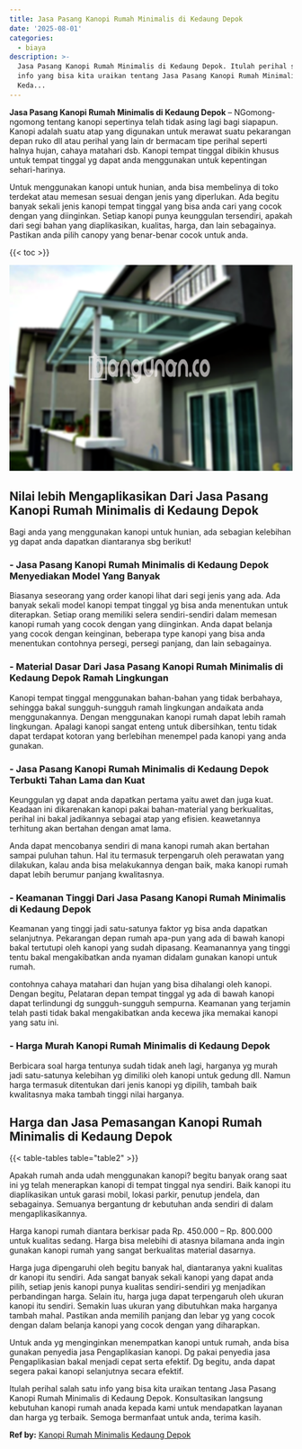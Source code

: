 ```yaml
---
title: Jasa Pasang Kanopi Rumah Minimalis di Kedaung Depok
date: '2025-08-01'
categories:
  - biaya
description: >-
  Jasa Pasang Kanopi Rumah Minimalis di Kedaung Depok. Itulah perihal salah satu
  info yang bisa kita uraikan tentang Jasa Pasang Kanopi Rumah Minimalis di
  Keda...
---
```


**Jasa Pasang Kanopi Rumah Minimalis di Kedaung Depok** – NGomong-ngomong tentang kanopi sepertinya telah tidak asing lagi bagi siapapun. Kanopi adalah suatu atap yang digunakan untuk merawat suatu pekarangan depan ruko dll atau perihal yang lain dr bermacam tipe perihal seperti halnya hujan, cahaya matahari dsb. Kanopi tempat tinggal dibikin khusus untuk tempat tinggal yg dapat anda menggunakan untuk kepentingan sehari-harinya.

Untuk menggunakan kanopi untuk hunian, anda bisa membelinya di toko terdekat atau memesan sesuai dengan jenis yang diperlukan. Ada begitu banyak sekali jenis kanopi tempat tinggal yang bisa anda cari yang cocok dengan yang diinginkan. Setiap kanopi punya keunggulan tersendiri, apakah dari segi bahan yang diaplikasikan, kualitas, harga, dan lain sebagainya. Pastikan anda pilih canopy yang benar-benar cocok untuk anda.

{{< toc >}}

![Jasa Pasang Kanopi Rumah Minimalis di Kedaung Depok](/images/harga-kanopi-minimalis-67.png)

## Nilai lebih Mengaplikasikan Dari Jasa Pasang Kanopi Rumah Minimalis di Kedaung Depok

Bagi anda yang menggunakan kanopi untuk hunian, ada sebagian kelebihan yg dapat anda dapatkan diantaranya sbg berikut!

### \- Jasa Pasang Kanopi Rumah Minimalis di Kedaung Depok Menyediakan Model Yang Banyak

Biasanya seseorang yang order kanopi lihat dari segi jenis yang ada. Ada banyak sekali model kanopi tempat tinggal yg bisa anda menentukan untuk diterapkan. Setiap orang memiliki selera sendiri-sendiri dalam memesan kanopi rumah yang cocok dengan yang diinginkan. Anda dapat belanja yang cocok dengan keinginan, beberapa type kanopi yang bisa anda menentukan contohnya persegi, persegi panjang, dan lain sebagainya.

### \- Material Dasar Dari Jasa Pasang Kanopi Rumah Minimalis di Kedaung Depok Ramah Lingkungan

Kanopi tempat tinggal menggunakan bahan-bahan yang tidak berbahaya, sehingga bakal sungguh-sungguh ramah lingkungan andaikata anda menggunakannya. Dengan menggunakan kanopi rumah dapat lebih ramah lingkungan. Apalagi kanopi sangat enteng untuk dibersihkan, tentu tidak dapat terdapat kotoran yang berlebihan menempel pada kanopi yang anda gunakan.

### \- Jasa Pasang Kanopi Rumah Minimalis di Kedaung Depok Terbukti Tahan Lama dan Kuat

Keunggulan yg dapat anda dapatkan pertama yaitu awet dan juga kuat. Keadaan ini dikarenakan kanopi pakai bahan-material yang berkualitas, perihal ini bakal jadikannya sebagai atap yang efisien. keawetannya terhitung akan bertahan dengan amat lama.

Anda dapat mencobanya sendiri di mana kanopi rumah akan bertahan sampai puluhan tahun. Hal itu termasuk terpengaruh oleh perawatan yang dilakukan, kalau anda bisa melakukannya dengan baik, maka kanopi rumah dapat lebih berumur panjang kwalitasnya.

### \- Keamanan Tinggi Dari Jasa Pasang Kanopi Rumah Minimalis di Kedaung Depok

Keamanan yang tinggi jadi satu-satunya faktor yg bisa anda dapatkan selanjutnya. Pekarangan depan rumah apa-pun yang ada di bawah kanopi bakal tertutupi oleh kanopi yang sudah dipasang. Keamanannya yang tinggi tentu bakal mengakibatkan anda nyaman didalam gunakan kanopi untuk rumah.

contohnya cahaya matahari dan hujan yang bisa dihalangi oleh kanopi. Dengan begitu, Pelataran depan tempat tinggal yg ada di bawah kanopi dapat terlindungi dg sungguh-sungguh sempurna. Keamanan yang terjamin telah pasti tidak bakal mengakibatkan anda kecewa jika memakai kanopi yang satu ini.

### \- Harga Murah Kanopi Rumah Minimalis di Kedaung Depok

Berbicara soal harga tentunya sudah tidak aneh lagi, harganya yg murah jadi satu-satunya kelebihan yg dimiliki oleh kanopi untuk gedung dll. Namun harga termasuk ditentukan dari jenis kanopi yg dipilih, tambah baik kwalitasnya maka tambah tinggi nilai harganya.

## Harga dan Jasa Pemasangan Kanopi Rumah Minimalis di Kedaung Depok

{{< table-tables table="table2" >}}

Apakah rumah anda udah menggunakan kanopi? begitu banyak orang saat ini yg telah menerapkan kanopi di tempat tinggal nya sendiri. Baik kanopi itu diaplikasikan untuk garasi mobil, lokasi parkir, penutup jendela, dan sebagainya. Semuanya bergantung dr kebutuhan anda sendiri di dalam mengaplikasikannya.

Harga kanopi rumah diantara berkisar pada Rp. 450.000 – Rp. 800.000 untuk kualitas sedang. Harga bisa melebihi di atasnya bilamana anda ingin gunakan kanopi rumah yang sangat berkualitas material dasarnya.

Harga juga dipengaruhi oleh begitu banyak hal, diantaranya yakni kualitas dr kanopi itu sendiri. Ada sangat banyak sekali kanopi yang dapat anda pilih, setiap jenis kanopi punya kualitas sendiri-sendiri yg menjadikan perbandingan harga. Selain itu, harga juga dapat terpengaruh oleh ukuran kanopi itu sendiri. Semakin luas ukuran yang dibutuhkan maka harganya tambah mahal. Pastikan anda memilih panjang dan lebar yg yang cocok dengan dalam belanja kanopi yang cocok dengan yang diharapkan.

Untuk anda yg menginginkan menempatkan kanopi untuk rumah, anda bisa gunakan penyedia jasa Pengaplikasian kanopi. Dg pakai penyedia jasa Pengaplikasian bakal menjadi cepat serta efektif. Dg begitu, anda dapat segera pakai kanopi selanjutnya secara efektif.

Itulah perihal salah satu info yang bisa kita uraikan tentang Jasa Pasang Kanopi Rumah Minimalis di Kedaung Depok. Konsultasikan langsung kebutuhan kanopi rumah anada kepada kami untuk mendapatkan layanan dan harga yg terbaik. Semoga bermanfaat untuk anda, terima kasih.

**Ref by:**  [Kanopi Rumah Minimalis Kedaung Depok](https://id.wikipedia.org/wiki/Kanopi)
